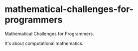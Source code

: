# mathematical-challenges-for-programmers

Mathematical Challenges for Programmers.

It's about computational mathematics.
